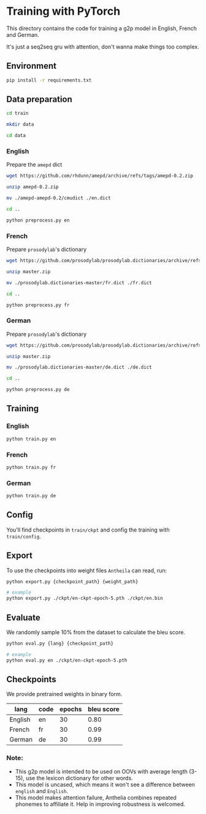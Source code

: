 # Training with PyTorch

This directory contains the code for training a g2p model in English, French and German.

It's just a seq2seq gru with attention, don't wanna make things too complex.

## Environment

```bash
pip install -r requirements.txt
```

## Data preparation

```bash
cd train

mkdir data

cd data
```

### English

Prepare the `amepd` dict

```bash
wget https://github.com/rhdunn/amepd/archive/refs/tags/amepd-0.2.zip

unzip amepd-0.2.zip

mv ./amepd-amepd-0.2/cmudict ./en.dict

cd ..

python preprocess.py en
```

### French

Prepare `prosodylab`'s dictionary

```bash
wget https://github.com/prosodylab/prosodylab.dictionaries/archive/refs/heads/master.zip

unzip master.zip

mv ./prosodylab.dictionaries-master/fr.dict ./fr.dict

cd ..

python preprocess.py fr
```

### German

Prepare `prosodylab`'s dictionary

```bash
wget https://github.com/prosodylab/prosodylab.dictionaries/archive/refs/heads/master.zip

unzip master.zip

mv ./prosodylab.dictionaries-master/de.dict ./de.dict

cd ..

python preprocess.py de
```

## Training

### English

```bash
python train.py en
```

### French

```bash
python train.py fr
```

### German

```bash
python train.py de
```

## Config

You'll find checkpoints in `train/ckpt` and config the training with `train/config`.

## Export

To use the checkpoints into weight files `Antheila` can read, run:
```bash
python export.py {checkpoint_path} {weight_path}

# example
python export.py ./ckpt/en-ckpt-epoch-5.pth ./ckpt/en.bin 
```

## Evaluate

We randomly sample 10% from the dataset to calculate the bleu score.

```bash
python eval.py {lang} {checkpoint_path}

# example
python eval.py en ./ckpt/en-ckpt-epoch-5.pth
```

## Checkpoints

We provide pretrained weights in binary form.

| lang | code |epochs | bleu score |
| --- | --- | --- | --- |
| English | en | 30 | 0.80 |
| French | fr | 30 | 0.99 |
| German | de | 30 | 0.99 |

### Note:
- This g2p model is intended to be used on OOVs with average length (3-15), use the lexicon dictionary for other words.
- This model is uncased, which means it won't see a difference between `english` and `English`.
- This model makes attention failure, Anthelia combines repeated phonemes to affiliate it. Help in improving robustness is welcomed.